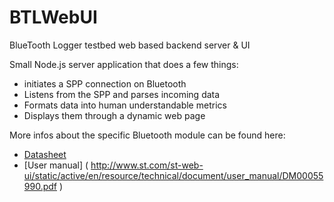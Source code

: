 BTLWebUI
========
BlueTooth Logger testbed web based backend server &amp; UI

Small Node.js server application that does a few things:
- initiates a SPP connection on Bluetooth 
- Listens from the SPP and parses incoming data
- Formats data into human understandable metrics
- Displays them through a dynamic web page

More infos about the specific Bluetooth module can be found here:
- [Datasheet]( http://www.st.com/st-web-ui/static/active/en/resource/technical/document/datasheet/DM00048919.pdf )
- [User manual] ( http://www.st.com/st-web-ui/static/active/en/resource/technical/document/user_manual/DM00055990.pdf )
